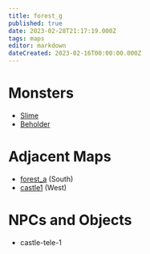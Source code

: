 ```yaml
---
title: forest_g
published: true
date: 2023-02-28T21:17:19.000Z
tags: maps
editor: markdown
dateCreated: 2023-02-16T00:00:00.000Z
---
```



# Monsters
 * [Slime](/monsters/slime)
 * [Beholder](/monsters/beholder)

# Adjacent Maps
 * [forest_a](/maps/forest_a) (South)
 * [castle1](/maps/castle1) (West)

# NPCs and Objects
 * castle-tele-1
